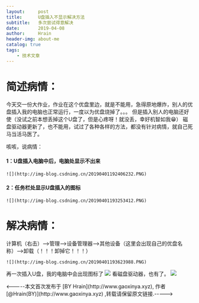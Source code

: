 ```yaml
---
layout:     post
title:      U盘插入不显示解决方法
subtitle:   多次尝试得意解决
date:       2019-04-08
author:     Hrain
header-img: about-me
catalog: true
tags:
    - 技术文章
---
```


# 简述病情：

今天交一份大作业，作业在这个优盘里边，就是不能用，急得原地爆炸，别人的优盘插入我的电脑也正常运行，一度以为优盘烧掉了。。。
但是插入别人的电脑还好使（没试之前本想丢掉这个U盘了，但是心疼呀！就没丢，幸好机智如我😁）
磁盘驱动器更新了，也不能用，试过了各种各样的方法，都没有针对病情，就自己死马当活马医了。


咳咳，说病情：

#### **1：U盘插入电脑中后，电脑处显示不出来**
	![](http://img-blog.csdnimg.cn/20190401192406232.PNG)
#### **2：任务栏处显示U盘插入的图标**
	![](http://img-blog.csdnimg.cn/20190401193253412.PNG)

# 解决病情：

计算机（右击）-->管理-->设备管理器-->其他设备（这里会出现自己的优盘名称）-->卸载（！！！卸掉它！！！）

	![](http://img-blog.csdnimg.cn/20190401193623988.PNG)

再一次插入U盘，我的电脑中会出现图标了
	![](http://img-blog.csdnimg.cn/20190401193811255.PNG)
看磁盘驱动器，也有了。
	![](http://img-blog.csdnimg.cn/20190401193854499.PNG)


<p><-----本文首次发布于 [BY Hrain](http://www.gaoxinya.xyz), 作者 [@Hrain(BY)](http://www.gaoxinya.xyz) ,转载请保留原文链接.-----></p>